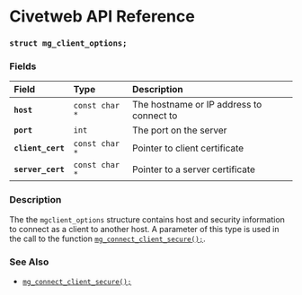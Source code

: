# Civetweb API Reference

### `struct mg_client_options;`

### Fields

| Field | Type | Description |
| :--- | :--- | :--- |
|**`host`**|`const char *`|The hostname or IP address to connect to|
|**`port`**|`int`|The port on the server|
|**`client_cert`**|`const char *`|Pointer to client certificate|
|**`server_cert`**|`const char *`|Pointer to a server certificate|

### Description

The the `mgclient_options` structure contains host and security information to connect
as a client to another host. A parameter of this type is used in the call to the
function [`mg_connect_client_secure();`](mg_connect_client_secure.md).

### See Also

* [`mg_connect_client_secure();`](mg_connect_client_secure.md)
